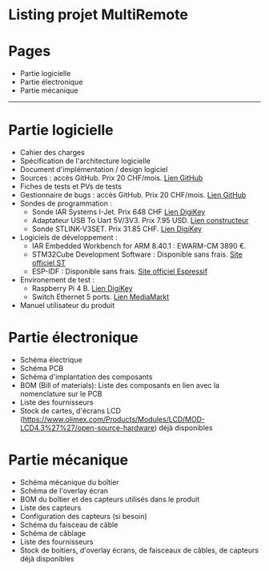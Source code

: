 Listing projet MultiRemote
=============================

# Pages
- Partie logicielle
- Partie électronique
- Partie mécanique

----------------------------------

# Partie logicielle
- Cahier des charges
- Spécification de l'architecture logicielle
- Document d'implémentation / design logiciel
- Sources : accès GitHub. Prix 20 CHF/mois. [Lien GitHub](https://github.com/pricing)
- Fiches de tests et PVs de tests
- Gestionnaire de bugs : accès GitHub. Prix 20 CHF/mois. [Lien GitHub](https://github.com/pricing)
- Sondes de programmation :
    - Sonde IAR Systems I-Jet. Prix 648 CHF [Lien DigiKey](https://github.com/pricing)
    - Adaptateur USB To Uart 5V/3V3. Prix 7.95 USD. [Lien constructeur](https://www.seeedstudio.com/USB-To-Uart-5V-3V3-p-1832.html)
    - Sonde STLINK-V3SET. Prix 31.85 CHF. [Lien DigiKey](https://www.digikey.ch/fr/products/detail/stmicroelectronics/STLINK-V3SET/9636028)
- Logiciels de développement :
    - IAR Embedded Workbench for ARM 8.40.1 : EWARM-CM 3890 €.
    - STM32Cube Development Software : Disponible sans frais. [Site officiel ST](https://www.st.com/en/ecosystems/stm32cube.html)
    - ESP-IDF : Disponible sans frais. [Site officiel Espressif](https://www.espressif.com/en/products/sdks/esp-idf)
- Environement de test :
    - Raspberry Pi 4 B. [Lien DigiKey](https://www.digikey.ch/fr/products/detail/raspberry-pi/SC0195-9/12159401)
    - Switch Ethernet 5 ports. [Lien MediaMarkt](https://www.mediamarkt.ch/fr/product/_netgear-prosafe-gs105-5-port-gigabit-desktop-switch-3402651.html)
- Manuel utilisateur du produit
 
# Partie électronique
- Schéma électrique
- Schéma PCB
- Schéma d'implantation des composants
- BOM (Bill of materials): Liste des composants en lien avec la nomenclature sur le PCB 
- Liste des fournisseurs
- Stock de cartes, d'écrans LCD (https://www.olimex.com/Products/Modules/LCD/MOD-LCD4.3%27%27/open-source-hardware) déjà disponibles

# Partie mécanique
- Schéma mécanique du boîtier
- Schéma de l'overlay écran
- BOM du boîtier et des capteurs utilisés dans le produit
- Liste des capteurs
- Configuration des capteurs (si besoin)
- Schéma du faisceau de câble
- Schéma de câblage
- Liste des fournisseurs
- Stock de boitiers, d'overlay écrans, de faisceaux de câbles, de capteurs déjà disponibles

